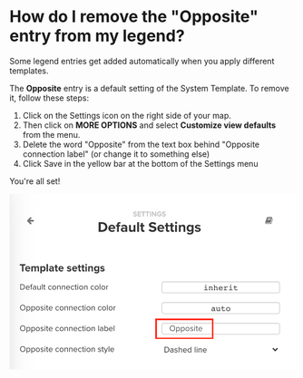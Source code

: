 # How do I remove the "Opposite" entry from my legend? 

Some legend entries get added automatically when you apply different templates.

The **Opposite** entry is a default setting of the System Template. To remove it, follow these steps: 

1. Click on the Settings icon <i class="fa fa-sliders"></i> on the right side of your map.
2. Then click on **MORE OPTIONS** and select **Customize view defaults** from the menu.
3. Delete the word "Opposite" from the text box behind "Opposite connection label" (or change it to something else)
4. Click Save in the yellow bar at the bottom of the Settings menu

You're all set!

![Delete Opposite legend](/images/delete-opposite-legend.png)
